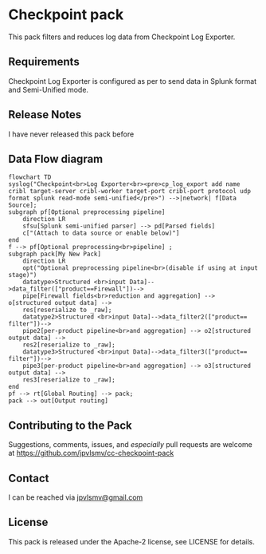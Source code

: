# Checkpoint pack
This pack filters and reduces log data from Checkpoint Log Exporter.

## Requirements
Checkpoint Log Exporter is configured as per <link> to send data in Splunk format and Semi-Unified mode.

## Release Notes
I have never released this pack before

## Data Flow diagram
```mermaid
flowchart TD
syslog("Checkpoint<br>Log Exporter<br><pre>cp_log_export add name cribl target-server cribl-worker target-port cribl-port protocol udp format splunk read-mode semi-unified</pre>") -->|network| f[Data Source];
subgraph pf[Optional preprocessing pipeline]
    direction LR
    sfsu[Splunk semi-unified parser] --> pd[Parsed fields]
    c["(Attach to data source or enable below)"]
end
f --> pf[Optional preprocessing<br>pipeline] ;
subgraph pack[My New Pack]
    direction LR
    opt("Optional preprocessing pipeline<br>(disable if using at input stage)")
    datatype>Structured <br>input Data]-->data_filter(["product==Firewall"])--> 
    pipe[Firewall fields<br>reduction and aggregation] --> o[structured output data] -->
    res[reserialize to _raw];
    datatype2>Structured <br>input Data]-->data_filter2(["product== filter"])--> 
    pipe2[per-product pipeline<br>and aggregation] --> o2[structured output data] -->
    res2[reserialize to _raw];
    datatype3>Structured <br>input Data]-->data_filter3(["product== filter"])--> 
    pipe3[per-product pipeline<br>and aggregation] --> o3[structured output data] -->
    res3[reserialize to _raw];
end
pf --> rt[Global Routing] --> pack;
pack --> out[Output routing]
```

## Contributing to the Pack
Suggestions, comments, issues, and *especially* pull requests are welcome at https://github.com/jpvlsmv/cc-checkpoint-pack

## Contact
I can be reached via jpvlsmv@gmail.com

## License
This pack is released under the Apache-2 license, see LICENSE for details.
